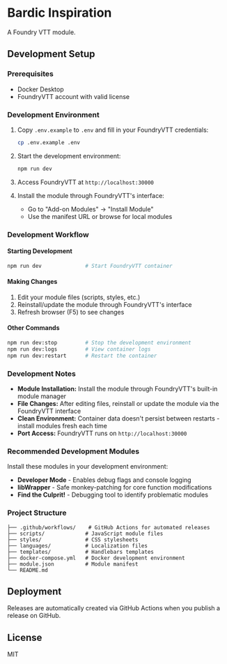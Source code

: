 # Bardic Inspiration

A Foundry VTT module.

## Development Setup

### Prerequisites

- Docker Desktop
- FoundryVTT account with valid license

### Development Environment

1. Copy `.env.example` to `.env` and fill in your FoundryVTT credentials:
   ```bash
   cp .env.example .env
   ```

2. Start the development environment:
   ```bash
   npm run dev
   ```

3. Access FoundryVTT at `http://localhost:30000`

4. Install the module through FoundryVTT's interface:
   - Go to "Add-on Modules" → "Install Module"
   - Use the manifest URL or browse for local modules

### Development Workflow

#### Starting Development
```bash
npm run dev              # Start FoundryVTT container
```

#### Making Changes
1. Edit your module files (scripts, styles, etc.)
2. Reinstall/update the module through FoundryVTT's interface
3. Refresh browser (F5) to see changes

#### Other Commands
```bash
npm run dev:stop         # Stop the development environment
npm run dev:logs         # View container logs
npm run dev:restart      # Restart the container
```

### Development Notes

- **Module Installation:** Install the module through FoundryVTT's built-in module manager
- **File Changes:** After editing files, reinstall or update the module via the FoundryVTT interface
- **Clean Environment:** Container data doesn't persist between restarts - install modules fresh each time
- **Port Access:** FoundryVTT runs on `http://localhost:30000`

### Recommended Development Modules

Install these modules in your development environment:
- **Developer Mode** - Enables debug flags and console logging
- **libWrapper** - Safe monkey-patching for core function modifications
- **Find the Culprit!** - Debugging tool to identify problematic modules

### Project Structure

```
├── .github/workflows/    # GitHub Actions for automated releases
├── scripts/             # JavaScript module files
├── styles/              # CSS stylesheets
├── languages/           # Localization files
├── templates/           # Handlebars templates
├── docker-compose.yml   # Docker development environment
├── module.json          # Module manifest
└── README.md
```

## Deployment

Releases are automatically created via GitHub Actions when you publish a release on GitHub.

## License

MIT